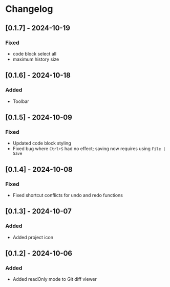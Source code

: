 # Changelog

## [0.1.7] - 2024-10-19

### Fixed

- code block select all
- maximum history size

## [0.1.6] - 2024-10-18

### Added

- Toolbar

## [0.1.5] - 2024-10-09

### Fixed

- Updated code block styling
- Fixed bug where `Ctrl+S` had no effect; saving now requires using `File | Save`

## [0.1.4] - 2024-10-08

### Fixed

- Fixed shortcut conflicts for undo and redo functions

## [0.1.3] - 2024-10-07

### Added

- Added project icon

## [0.1.2] - 2024-10-06

### Added

- Added readOnly mode to Git diff viewer
